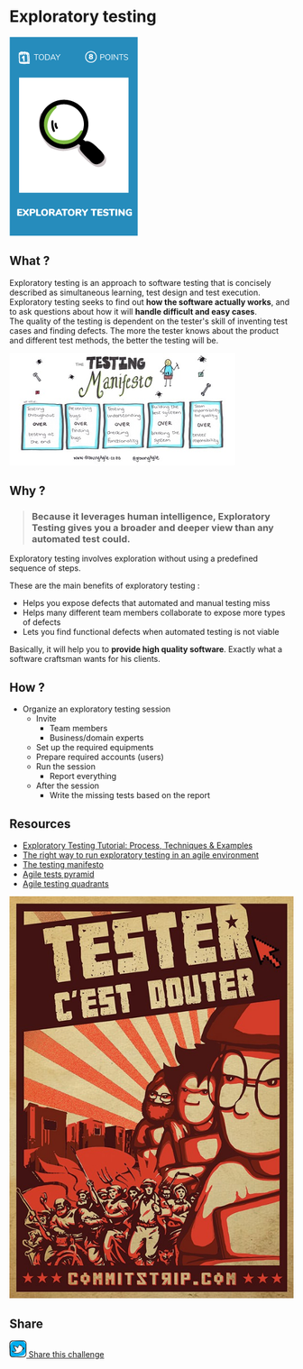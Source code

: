 # Exploratory testing
![Exploratory testing](images/exploratory-testing.png)

## What ?
Exploratory testing is an approach to software testing that is concisely described as simultaneous learning, test design and test execution.   
Exploratory testing seeks to find out **how the software actually works**, and to ask questions about how it will **handle difficult and easy cases**.  
The quality of the testing is dependent on the tester's skill of inventing test cases and finding defects. The more the tester knows about the product and different test methods, the better the testing will be.

![Exploratory testing](images/exploratory-testing1.jpg)

## Why ?
> ### Because it **leverages human intelligence**, Exploratory Testing gives you a broader and deeper view than any automated test could.

Exploratory testing involves exploration without using a predefined sequence of steps.

These are the main benefits of exploratory testing :
* Helps you expose defects that automated and manual testing miss
* Helps many different team members collaborate to expose more types of defects
* Lets you find functional defects when automated testing is not viable

Basically, it will help you to **provide high quality software**. Exactly what a software craftsman wants for his clients. 

## How ?
* Organize an exploratory testing session
    * Invite
        * Team members
        * Business/domain experts
    * Set up the required equipments
    * Prepare required accounts (users)
    * Run the session
        * Report everything
    * After the session
        * Write the missing tests based on the report

## Resources
* [Exploratory Testing Tutorial: Process, Techniques & Examples](https://www.guru99.com/exploratory-testing.html)
* [The right way to run exploratory testing in an agile environment](https://learn.techbeacon.com/units/right-way-run-exploratory-testing-agile-environment)
* [The testing manifesto](https://www.growingagile.co.za/2015/04/the-testing-manifesto/)
* [Agile tests pyramid](https://martinfowler.com/bliki/TestPyramid.html)
* [Agile testing quadrants](http://www.cigniti.com/blog/agile-test-automation-and-agile-quadrants/)

![Exploratory testing](images/exploratory-testing2.jpg)

## Share
![Share](../images/twitter.png)[ Share this challenge](https://twitter.com/home?status=I%20have%20just%20completed%20the%20Exploratory%20testing%20%23craft_challenges%20from%20%40agilepartner%20http://tiny.cc/p7v5vy)